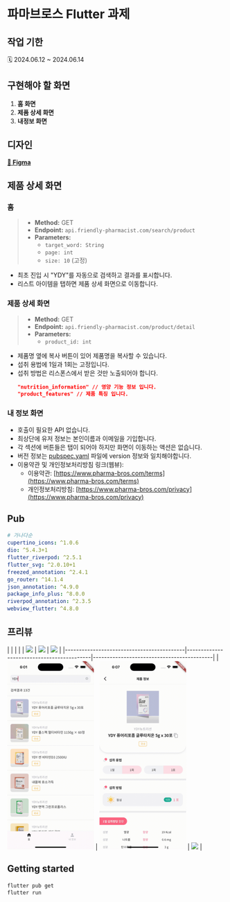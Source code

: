 # 파마브로스 Flutter 과제

## 작업 기한
🗓️ 2024.06.12 ~ 2024.06.14

## 구현해야 할 화면
1. **홈 화면**
2. **제품 상세 화면**
3. **내정보 화면**

## 디자인
[**🎨 Figma**](https://www.figma.com/design/7x5d08KGun3gaNI6L7aYfs/Pharma-Bros-Flutter-Developers-Assignment-Design?node-id=0-1&t=kjbI6LZgtxTBAoHD-1)
## 제품 상세 화면

### 홈
>- **Method:** GET
>- **Endpoint:** `api.friendly-pharmacist.com/search/product`
>- **Parameters:**
>    - `target_word: String`
>    - `page: int`
>    - `size: 10` (고정)
- 최초 진입 시 "YDY"를 자동으로 검색하고 결과를 표시합니다.
- 리스트 아이템을 탭하면 제품 상세 화면으로 이동합니다.

### 제품 상세 화면
>- **Method:** GET
>- **Endpoint:** `api.friendly-pharmacist.com/product/detail`
>- **Parameters:**
>    - `product_id: int`
- 제품명 옆에 복사 버튼이 있어 제품명을 복사할 수 있습니다.
- 섭취 용법에 1일과 1회는 고정입니다.
- 섭취 방법은 리스폰스에서 받은 것만 노출되어야 합니다.
    ```json
    "nutrition_information" // 영양 기능 정보 입니다.
    "product_features" // 제품 특징 입니다.
    ```

### 내 정보 화면
- 호출이 필요한 API 없습니다. 
- 최상단에 유저 정보는 본인이름과 이메일을 기입합니다.
- 각 섹션에 버튼들은 탭이 되어야 하지만 화면이 이동하는 액션은 없습니다. 
- 버전 정보는 [pubspec.yaml](https://github.com/JayG-5/pharma_bros/blob/main/pubspec.yaml#L19) 파일에 version 정보와 일치해야합니다. 
- 이용약관 및 개인정보처리방침 링크(웹뷰):
    - 이용약관: [https://www.pharma-bros.com/terms](https://www.pharma-bros.com/terms)
    - 개인정보처리방침: [https://www.pharma-bros.com/privacy](https://www.pharma-bros.com/privacy)


## Pub
```yaml
# 가나다순
cupertino_icons: ^1.0.6
dio: ^5.4.3+1
flutter_riverpod: ^2.5.1
flutter_svg: ^2.0.10+1
freezed_annotation: ^2.4.1
go_router: ^14.1.4
json_annotation: ^4.9.0
package_info_plus: ^8.0.0
riverpod_annotation: ^2.3.5
webview_flutter: ^4.8.0
```

## 프리뷰
|                                           |                                           |                                           |
| <img src="screenshots/검색.gif" width="200"> | <img src="screenshots/상품디테일.gif" width="200"> | <img src="screenshots/프로필.gif" width="200"> |
|-------------------------------------------|-------------------------------------------|-------------------------------------------|
| <img src="screenshots/404.gif" width="200"> | <img src="screenshots/복사.gif" width="200"> | <img src="screenshots/웹뷰.gif" width="200"> |


## Getting started
```
flutter pub get
flutter run
```